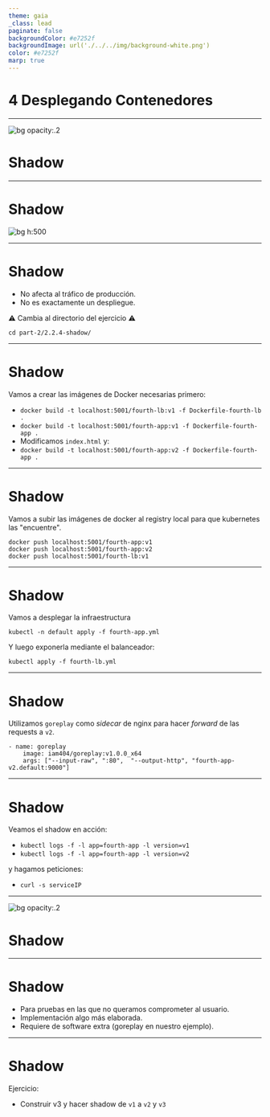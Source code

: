 ```yaml
---
theme: gaia
_class: lead
paginate: false
backgroundColor: #e7252f
backgroundImage: url('./../../img/background-white.png')
color: #e7252f
marp: true
---
```

<!-- _backgroundImage: url('./../../img/background-red.png') -->
<!-- _color: white -->

# 4 Desplegando Contenedores

---
![bg opacity:.2](https://66.media.tumblr.com/35767e66058164ec09bcd823c2a0868a/tumblr_n78rw4FsRC1tebgrfo2_500.gif)
# Shadow

---
# Shadow
![bg h:500](https://image.slidesharecdn.com/wso2conasia2018microservicescontainersandbeyond-180810094628/95/wso2con-asia-2018-microservices-containers-and-beyond-19-638.jpg?cb=1533894559)

---
# Shadow

- No afecta al tráfico de producción.
- No es exactamente un despliegue.

:warning: Cambia al directorio del ejercicio :warning:
```
cd part-2/2.2.4-shadow/
```

---
# Shadow

Vamos a crear las imágenes de Docker necesarias primero:

- `docker build -t localhost:5001/fourth-lb:v1 -f Dockerfile-fourth-lb .`
- `docker build -t localhost:5001/fourth-app:v1 -f Dockerfile-fourth-app .`
- Modificamos `index.html` y:
- `docker build -t localhost:5001/fourth-app:v2 -f Dockerfile-fourth-app .`

---
# Shadow

Vamos a subir las imágenes de docker al registry local para que kubernetes las "encuentre".

```
docker push localhost:5001/fourth-app:v1
docker push localhost:5001/fourth-app:v2
docker push localhost:5001/fourth-lb:v1
```

---
# Shadow

Vamos a desplegar la infraestructura

`kubectl -n default apply -f fourth-app.yml`

Y luego exponerla mediante el balanceador:

`kubectl apply -f fourth-lb.yml`

---
# Shadow

Utilizamos `goreplay` como _sidecar_ de nginx para hacer _forward_ de las requests a `v2`.

```
- name: goreplay
    image: iam404/goreplay:v1.0.0_x64
    args: ["--input-raw", ":80",  "--output-http", "fourth-app-v2.default:9000"]
```

---
# Shadow

Veamos el shadow en acción:

- `kubectl logs -f -l app=fourth-app -l version=v1`
- `kubectl logs -f -l app=fourth-app -l version=v2`

y hagamos peticiones:

- `curl -s serviceIP`

---
![bg opacity:.2](https://imagenes.20minutos.es/files/image_656_370/uploads/imagenes/2019/05/21/957237.jpg)
# Shadow

---
# Shadow

- Para pruebas en las que no queramos comprometer al usuario.
- Implementación algo más elaborada.
- Requiere de software extra (goreplay en nuestro ejemplo).

---
# Shadow

Ejercicio:

- Construir v3 y hacer shadow de `v1` a `v2` y `v3`
